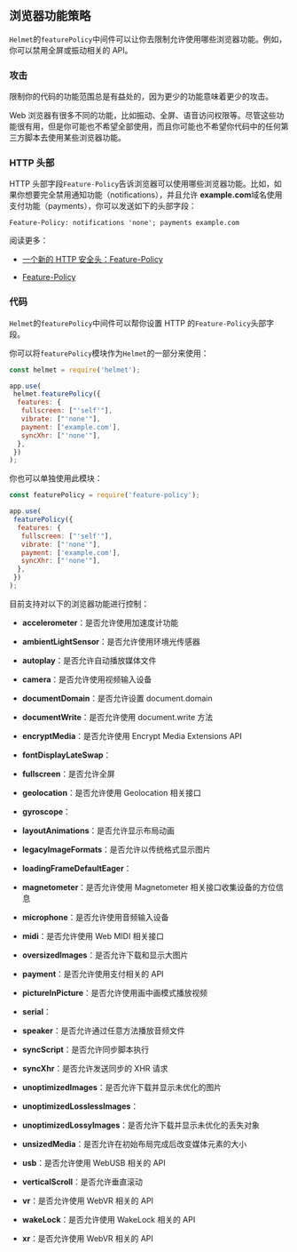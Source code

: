 ## 浏览器功能策略

`Helmet`的`featurePolicy`中间件可以让你去限制允许使用哪些浏览器功能。例如，你可以禁用全屏或振动相关的 API。

### 攻击

限制你的代码的功能范围总是有益处的，因为更少的功能意味着更少的攻击。

Web 浏览器有很多不同的功能，比如振动、全屏、语音访问权限等。尽管这些功能很有用，但是你可能也不希望全部使用，而且你可能也不希望你代码中的任何第三方脚本去使用某些浏览器功能。

### HTTP 头部

HTTP 头部字段`Feature-Policy`告诉浏览器可以使用哪些浏览器功能。比如，如果你想要完全禁用通知功能（notifications），并且允许 **example.com**域名使用支付功能（payments），你可以发送如下的头部字段：

```
Feature-Policy: notifications 'none'; payments example.com
```

阅读更多：

- [一个新的 HTTP 安全头：Feature-Policy](https://scotthelme.co.uk/a-new-security-header-feature-policy/)

- [Feature-Policy](https://developers.google.com/web/updates/2018/06/feature-policy)

### 代码

`Helmet`的`featurePolicy`中间件可以帮你设置 HTTP 的`Feature-Policy`头部字段。

你可以将`featurePolicy`模块作为`Helmet`的一部分来使用：

```javascript
const helmet = require('helmet');

app.use(
 helmet.featurePolicy({
  features: {
   fullscreen: ["'self'"],
   vibrate: ["'none'"],
   payment: ['example.com'],
   syncXhr: ["'none'"],
  },
 })
);
```

你也可以单独使用此模块：

```javascript
const featurePolicy = require('feature-policy');

app.use(
 featurePolicy({
  features: {
   fullscreen: ["'self'"],
   vibrate: ["'none'"],
   payment: ['example.com'],
   syncXhr: ["'none'"],
  },
 })
);
```

目前支持对以下的浏览器功能进行控制：

- **accelerometer**：是否允许使用加速度计功能

- **ambientLightSensor**：是否允许使用环境光传感器

- **autoplay**：是否允许自动播放媒体文件

- **camera**：是否允许使用视频输入设备

- **documentDomain**：是否允许设置 document.domain

- **documentWrite**：是否允许使用 document.write 方法

- **encryptMedia**：是否允许使用 Encrypt Media Extensions API

- **fontDisplayLateSwap**：

- **fullscreen**：是否允许全屏

- **geolocation**：是否允许使用 Geolocation 相关接口

- **gyroscope**：

- **layoutAnimations**：是否允许显示布局动画

- **legacyImageFormats**：是否允许以传统格式显示图片

- **loadingFrameDefaultEager**：

- **magnetometer**：是否允许使用 Magnetometer 相关接口收集设备的方位信息

- **microphone**：是否允许使用音频输入设备

- **midi**：是否允许使用 Web MIDI 相关接口

- **oversizedImages**：是否允许下载和显示大图片

- **payment**：是否允许使用支付相关的 API

- **pictureInPicture**：是否允许使用画中画模式播放视频

- **serial**：

- **speaker**：是否允许通过任意方法播放音频文件

- **syncScript**：是否允许同步脚本执行

- **syncXhr**：是否允许发送同步的 XHR 请求

- **unoptimizedImages**：是否允许下载并显示未优化的图片

- **unoptimizedLosslessImages**：

- **unoptimizedLossyImages**：是否允许下载并显示未优化的丢失对象

- **unsizedMedia**：是否允许在初始布局完成后改变媒体元素的大小

- **usb**：是否允许使用 WebUSB 相关的 API

- **verticalScroll**：是否允许垂直滚动

- **vr**：是否允许使用 WebVR 相关的 API

- **wakeLock**：是否允许使用 WakeLock 相关的 API

- **xr**：是否允许使用 WebVR 相关的 API
